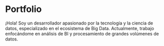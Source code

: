 # Portfolio
¡Hola! Soy un desarrollador apasionado por la tecnología y la ciencia de datos, especializado en el ecosistema de Big Data. Actualmente, trabajo enfocándome en análisis de BI y procesamiento de grandes volúmenes de datos.
